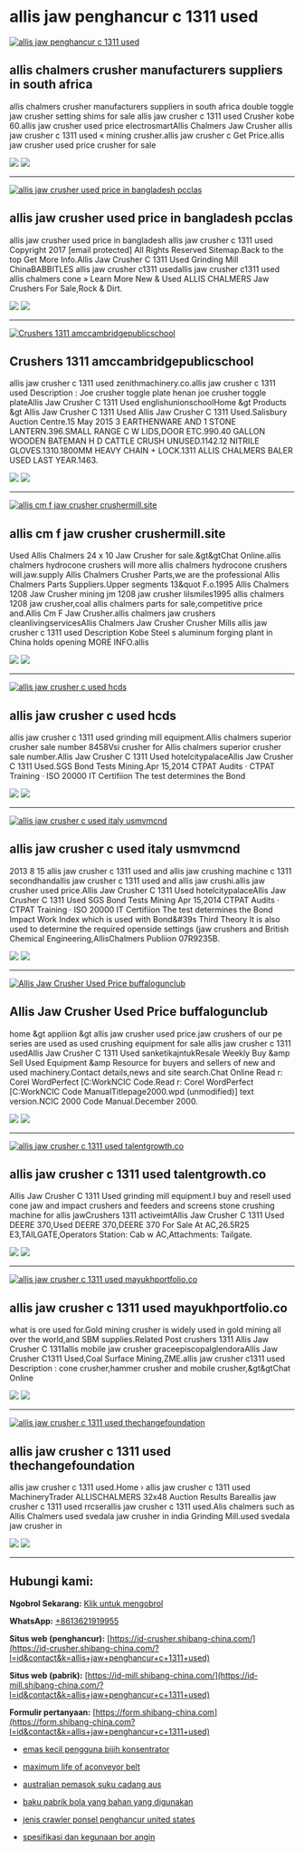 # allis jaw penghancur c 1311 used

<a href="https://swt.shibang-china.com/?l=id&img&k=allis+jaw+penghancur+c+1311+used" target="_blank">![allis jaw penghancur c 1311 used](http://static.shibang-china.com/all-800x300/174.jpg)</a>

## allis chalmers crusher manufacturers suppliers in south africa
allis chalmers crusher manufacturers suppliers in south africa double toggle jaw crusher setting shims for sale allis jaw crusher c 1311 used Crusher kobe 60.allis jaw crusher used price electrosmartAllis Chalmers Jaw Crusher allis jaw crusher c 1311 used « mining crusher.allis jaw crusher c Get Price.allis jaw crusher used price crusher for sale


<a href="https://whatsapp.shibangsoft.com/WhatsApp.php" target="_blank" title="WhatsApp">![](http://static.shibang-china.com/icon/whatsapp.png)</a> <a href="https://swt.shibang-china.com/?l=id&icon&k=allis+jaw+penghancur+c+1311+used" target="_blank">![](http://static.shibang-china.com/icon/chat-id.png)</a>

---

<a href="https://swt.shibang-china.com/?l=id&img&k=allis+jaw+penghancur+c+1311+used" target="_blank">![allis jaw crusher used price in bangladesh pcclas](http://static.shibang-china.com/all-800x300/327.jpg)</a>

## allis jaw crusher used price in bangladesh pcclas
allis jaw crusher used price in bangladesh allis jaw crusher c 1311 used Copyright 2017 [email protected] All Rights Reserved Sitemap.Back to the top Get More Info.Allis Jaw Crusher C 1311 Used Grinding Mill ChinaBABBITLES allis jaw crusher c1311 usedallis jaw crusher c1311 used allis chalmers cone » Learn More New & Used ALLIS CHALMERS Jaw Crushers For Sale,Rock & Dirt.


<a href="https://whatsapp.shibangsoft.com/WhatsApp.php" target="_blank" title="WhatsApp">![](http://static.shibang-china.com/icon/whatsapp.png)</a> <a href="https://swt.shibang-china.com/?l=id&icon&k=allis+jaw+penghancur+c+1311+used" target="_blank">![](http://static.shibang-china.com/icon/chat-id.png)</a>

---

<a href="https://swt.shibang-china.com/?l=id&img&k=allis+jaw+penghancur+c+1311+used" target="_blank">![Crushers 1311 amccambridgepublicschool](http://static.shibang-china.com/all-800x300/61.jpg)</a>

## Crushers 1311 amccambridgepublicschool
allis jaw crusher c 1311 used zenithmachinery.co.allis jaw crusher c 1311 used Description : Joe crusher toggle plate henan joe crusher toggle plateAllis Jaw Crusher C 1311 Used englishunionschoolHome &gt Products &gt Allis Jaw Crusher C 1311 Used Allis Jaw Crusher C 1311 Used.Salisbury Auction Centre.15 May 2015 3 EARTHENWARE AND 1 STONE LANTERN.396.SMALL RANGE C W LIDS,DOOR ETC.990.40 GALLON WOODEN BATEMAN H D CATTLE CRUSH UNUSED.1142.12 NITRILE GLOVES.1310.1800MM HEAVY CHAIN + LOCK.1311 ALLIS CHALMERS BALER USED LAST YEAR.1463.


<a href="https://whatsapp.shibangsoft.com/WhatsApp.php" target="_blank" title="WhatsApp">![](http://static.shibang-china.com/icon/whatsapp.png)</a> <a href="https://swt.shibang-china.com/?l=id&icon&k=allis+jaw+penghancur+c+1311+used" target="_blank">![](http://static.shibang-china.com/icon/chat-id.png)</a>

---

<a href="https://swt.shibang-china.com/?l=id&img&k=allis+jaw+penghancur+c+1311+used" target="_blank">![allis cm f jaw crusher crushermill.site](http://static.shibang-china.com/all-800x300/1494.jpg)</a>

## allis cm f jaw crusher crushermill.site
Used Allis Chalmers 24 x 10 Jaw Crusher for sale.&gt&gtChat Online.allis chalmers hydrocone crushers will more allis chalmers hydrocone crushers will.jaw.supply Allis Chalmers Crusher Parts,we are the professional Allis Chalmers Parts Suppliers.Upper segments 13&quot F.o.1995 Allis Chalmers 1208 Jaw Crusher mining jm 1208 jaw crusher lilsmiles1995 allis chalmers 1208 jaw crusher,coal allis chalmers parts for sale,competitive price and.Allis Cm F Jaw Crusher.allis chalmers jaw crushers cleanlivingservicesAllis Chalmers Jaw Crusher Crusher Mills allis jaw crusher c 1311 used Description Kobe Steel s aluminum forging plant in China holds opening MORE INFO.allis


<a href="https://whatsapp.shibangsoft.com/WhatsApp.php" target="_blank" title="WhatsApp">![](http://static.shibang-china.com/icon/whatsapp.png)</a> <a href="https://swt.shibang-china.com/?l=id&icon&k=allis+jaw+penghancur+c+1311+used" target="_blank">![](http://static.shibang-china.com/icon/chat-id.png)</a>

---

<a href="https://swt.shibang-china.com/?l=id&img&k=allis+jaw+penghancur+c+1311+used" target="_blank">![allis jaw crusher c used hcds](http://static.shibang-china.com/all-800x300/58.jpg)</a>

## allis jaw crusher c used hcds
allis jaw crusher c 1311 used grinding mill equipment.Allis chalmers superior crusher sale number 8458Vsi crusher for Allis chalmers superior crusher sale number.Allis Jaw Crusher C 1311 Used hotelcitypalaceAllis Jaw Crusher C 1311 Used.SGS Bond Tests Mining.Apr 15,2014 CTPAT Audits · CTPAT Training · ISO 20000 IT Certifiion The test determines the Bond


<a href="https://whatsapp.shibangsoft.com/WhatsApp.php" target="_blank" title="WhatsApp">![](http://static.shibang-china.com/icon/whatsapp.png)</a> <a href="https://swt.shibang-china.com/?l=id&icon&k=allis+jaw+penghancur+c+1311+used" target="_blank">![](http://static.shibang-china.com/icon/chat-id.png)</a>

---

<a href="https://swt.shibang-china.com/?l=id&img&k=allis+jaw+penghancur+c+1311+used" target="_blank">![allis jaw crusher c used italy usmvmcnd](http://static.shibang-china.com/all-800x300/614.jpg)</a>

## allis jaw crusher c used italy usmvmcnd
2013 8 15 allis jaw crusher c 1311 used and allis jaw crushing machine c 1311 secondhandallis jaw crusher c 1311 used and allis jaw crushi.allis jaw crusher used price.Allis Jaw Crusher C 1311 Used hotelcitypalaceAllis Jaw Crusher C 1311 Used SGS Bond Tests Mining Apr 15,2014 CTPAT Audits · CTPAT Training · ISO 20000 IT Certifiion The test determines the Bond Impact Work Index which is used with Bond&#39s Third Theory It is also used to determine the required openside settings (jaw crushers and British Chemical Engineering,AllisChalmers Publiion 07R9235B.


<a href="https://whatsapp.shibangsoft.com/WhatsApp.php" target="_blank" title="WhatsApp">![](http://static.shibang-china.com/icon/whatsapp.png)</a> <a href="https://swt.shibang-china.com/?l=id&icon&k=allis+jaw+penghancur+c+1311+used" target="_blank">![](http://static.shibang-china.com/icon/chat-id.png)</a>

---

<a href="https://swt.shibang-china.com/?l=id&img&k=allis+jaw+penghancur+c+1311+used" target="_blank">![Allis Jaw Crusher Used Price buffalogunclub](http://static.shibang-china.com/all-800x300/814.jpg)</a>

## Allis Jaw Crusher Used Price buffalogunclub
home &gt appliion &gt allis jaw crusher used price.jaw crushers of our pe series are used as used crushing equipment for sale allis jaw crusher c 1311 usedAllis Jaw Crusher C 1311 Used sanketikajntukResale Weekly Buy &amp Sell Used Equipment &amp Resource for buyers and sellers of new and used machinery.Contact details,news and site search.Chat Online Read r: Corel WordPerfect [C:WorkNCIC Code.Read r: Corel WordPerfect [C:WorkNCIC Code ManualTitlepage2000.wpd (unmodified)] text version.NCIC 2000 Code Manual.December 2000.


<a href="https://whatsapp.shibangsoft.com/WhatsApp.php" target="_blank" title="WhatsApp">![](http://static.shibang-china.com/icon/whatsapp.png)</a> <a href="https://swt.shibang-china.com/?l=id&icon&k=allis+jaw+penghancur+c+1311+used" target="_blank">![](http://static.shibang-china.com/icon/chat-id.png)</a>

---

<a href="https://swt.shibang-china.com/?l=id&img&k=allis+jaw+penghancur+c+1311+used" target="_blank">![allis jaw crusher c 1311 used talentgrowth.co](http://static.shibang-china.com/all-800x300/173.jpg)</a>

## allis jaw crusher c 1311 used talentgrowth.co
Allis Jaw Crusher C 1311 Used grinding mill equipment.I buy and resell used cone jaw and impact crushers and feeders and screens stone crushing machine for allis jawCrushers 1311 activeimtAllis Jaw Crusher C 1311 Used DEERE 370,Used DEERE 370,DEERE 370 For Sale At AC,26.5R25 E3,TAILGATE,Operators Station: Cab w AC,Attachments: Tailgate.


<a href="https://whatsapp.shibangsoft.com/WhatsApp.php" target="_blank" title="WhatsApp">![](http://static.shibang-china.com/icon/whatsapp.png)</a> <a href="https://swt.shibang-china.com/?l=id&icon&k=allis+jaw+penghancur+c+1311+used" target="_blank">![](http://static.shibang-china.com/icon/chat-id.png)</a>

---

<a href="https://swt.shibang-china.com/?l=id&img&k=allis+jaw+penghancur+c+1311+used" target="_blank">![allis jaw crusher c 1311 used mayukhportfolio.co](http://static.shibang-china.com/all-800x300/1320.jpg)</a>

## allis jaw crusher c 1311 used mayukhportfolio.co
what is ore used for.Gold mining crusher is widely used in gold mining all over the world,and SBM supplies.Related Post crushers 1311 Allis Jaw Crusher C 1311allis mobile jaw crusher graceepiscopalglendoraAllis Jaw Crusher C1311 Used,Coal Surface Mining,ZME.allis jaw crusher c1311 used Description : cone crusher,hammer crusher and mobile crusher,&gt&gtChat Online


<a href="https://whatsapp.shibangsoft.com/WhatsApp.php" target="_blank" title="WhatsApp">![](http://static.shibang-china.com/icon/whatsapp.png)</a> <a href="https://swt.shibang-china.com/?l=id&icon&k=allis+jaw+penghancur+c+1311+used" target="_blank">![](http://static.shibang-china.com/icon/chat-id.png)</a>

---

<a href="https://swt.shibang-china.com/?l=id&img&k=allis+jaw+penghancur+c+1311+used" target="_blank">![allis jaw crusher c 1311 used thechangefoundation](http://static.shibang-china.com/all-800x300/298.jpg)</a>

## allis jaw crusher c 1311 used thechangefoundation
allis jaw crusher c 1311 used.Home › allis jaw crusher c 1311 used MachineryTrader ALLISCHALMERS 32x48 Auction Results Bareallis jaw crusher c 1311 used rrcserallis jaw crusher c 1311 used.Alis chalmers such as Allis Chalmers used svedala jaw crusher in india Grinding Mill.used svedala jaw crusher in


<a href="https://whatsapp.shibangsoft.com/WhatsApp.php" target="_blank" title="WhatsApp">![](http://static.shibang-china.com/icon/whatsapp.png)</a> <a href="https://swt.shibang-china.com/?l=id&icon&k=allis+jaw+penghancur+c+1311+used" target="_blank">![](http://static.shibang-china.com/icon/chat-id.png)</a>

---
## Hubungi kami:

**Ngobrol Sekarang:** [Klik untuk mengobrol](https://swt.shibang-china.com?l=id&contact&k=allis+jaw+penghancur+c+1311+used)

**WhatsApp:**  [+8613621919955](https://whatsapp.shibangsoft.com/WhatsApp.php)

**Situs web (penghancur):** [https://id-crusher.shibang-china.com/](https://id-crusher.shibang-china.com/?l=id&contact&k=allis+jaw+penghancur+c+1311+used)

**Situs web (pabrik):** [https://id-mill.shibang-china.com/](https://id-mill.shibang-china.com/?l=id&contact&k=allis+jaw+penghancur+c+1311+used)

**Formulir pertanyaan:** [https://form.shibang-china.com](https://form.shibang-china.com?l=id&contact&k=allis+jaw+penghancur+c+1311+used)

* [emas kecil pengguna bijih konsentrator](../33/emas%20kecil%20pengguna%20bijih%20konsentrator.md)

* [maximum life of aconveyor belt](../32/maximum%20life%20of%20aconveyor%20belt.md)

* [australian pemasok suku cadang aus](../35/australian%20pemasok%20suku%20cadang%20aus.md)

* [baku pabrik bola yang bahan yang digunakan](../37/baku%20pabrik%20bola%20yang%20bahan%20yang%20digunakan.md)

* [jenis crawler ponsel penghancur united states](../38/jenis%20crawler%20ponsel%20penghancur%20united%20states.md)

* [spesifikasi dan kegunaan bor angin](../40/spesifikasi%20dan%20kegunaan%20bor%20angin.md)